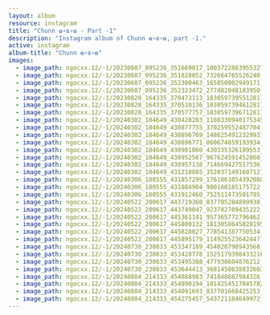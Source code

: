 ```yaml
---
layout: album
resource: instagram
title: "Chunn ✿∘ɷ∘✿ - Part -1"
description: "Instagram album of Chunn ✿∘ɷ∘✿, part -1."
active: instagram
album-title: "Chunn ✿∘ɷ∘✿"
images:
  - image_path: ngocxx.12/-1/20230607_095236_351669017_1003722883955327_5763973491815017961_n.jpg
  - image_path: ngocxx.12/-1/20230607_095236_351828052_732664765526240_6981526512165109677_n.jpg
  - image_path: ngocxx.12/-1/20230607_095236_352300463_165850002949171_5065085297833811049_n.jpg
  - image_path: ngocxx.12/-1/20230607_095236_352323472_277482048183950_3932825758982134670_n.jpg
  - image_path: ngocxx.12/-1/20230828_164335_370473113_18305973955128170_5047054176723592386_n.jpg
  - image_path: ngocxx.12/-1/20230828_164335_370510136_18305973946128170_3309920323599596034_n.jpg
  - image_path: ngocxx.12/-1/20230828_164335_370577757_18305973967128170_396190341224585953_n.jpg
  - image_path: ngocxx.12/-1/20240302_184649_430428283_1108330940175345_9150999585432136371_n.jpg
  - image_path: ngocxx.12/-1/20240302_184649_430877755_370259552487704_7644515251513455240_n.jpg
  - image_path: ngocxx.12/-1/20240302_184649_430896769_1486254912329931_928561321404524810_n.jpg
  - image_path: ngocxx.12/-1/20240302_184649_430896771_860674859193934_8031971809372682912_n.jpg
  - image_path: ngocxx.12/-1/20240302_184649_430901060_430335326189553_2286673838562397055_n.jpg
  - image_path: ngocxx.12/-1/20240302_184649_430952567_967624591452860_1330449193245133871_n.jpg
  - image_path: ngocxx.12/-1/20240302_184649_430957138_714669427517536_3227203026260737209_n.jpg
  - image_path: ngocxx.12/-1/20240302_184649_431218885_3520371491607121_8179991250327909934_n.jpg
  - image_path: ngocxx.12/-1/20240306_180555_431857299_1761063854392088_6920803652839374729_n.jpg
  - image_path: ngocxx.12/-1/20240306_180555_431884904_900160185175722_6345218674326160800_n.jpg
  - image_path: ngocxx.12/-1/20240306_180555_431912460_752511473501795_8064530544424686948_n.jpg
  - image_path: ngocxx.12/-1/20240522_200617_443719360_837705284899938_5242060611306008559_n.jpg
  - image_path: ngocxx.12/-1/20240522_200617_443749047_923782709435222_7625270340319927284_n.jpg
  - image_path: ngocxx.12/-1/20240522_200617_445361141_957365772796462_2380708049492258075_n.jpg
  - image_path: ngocxx.12/-1/20240522_200617_445800132_1813058645828195_4670264050838448320_n.jpg
  - image_path: ngocxx.12/-1/20240522_200617_445828027_778541387750534_591026382584994474_n.jpg
  - image_path: ngocxx.12/-1/20240522_200617_445895179_1149255236424471_4666342554668991023_n.jpg
  - image_path: ngocxx.12/-1/20240730_230833_453347189_454020790943568_5836611816953141575_n.jpg
  - image_path: ngocxx.12/-1/20240730_230833_453428778_1525179398433216_6460613970023368249_n.jpg
  - image_path: ngocxx.12/-1/20240730_230833_453495388_477938604876212_8776522907655854396_n.jpg
  - image_path: ngocxx.12/-1/20240730_230833_453644413_3681450838832602_3263432646831277749_n.jpg
  - image_path: ngocxx.12/-1/20240804_214333_454088983_741848687984326_3578833104892467727_n.jpg
  - image_path: ngocxx.12/-1/20240804_214333_454090194_1014254517045782_3665906527744569138_n.jpg
  - image_path: ngocxx.12/-1/20240804_214333_454091693_837701668425253_1914986358919109919_n.jpg
  - image_path: ngocxx.12/-1/20240804_214333_454275457_543721184649972_5514421219010979203_n.jpg
---
```

